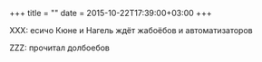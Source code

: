 +++
title = ""
date = 2015-10-22T17:39:00+03:00
+++

XXX: есичо Кюне и Нагель ждёт жабоёбов и автоматизаторов


ZZZ: прочитал долбоебов


